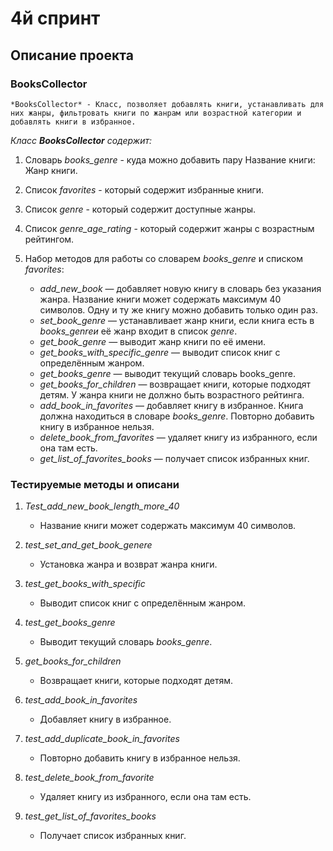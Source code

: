 # 4й спринт

## Описание проекта

### BooksCollector

    *BooksCollector* - Класс, позволяет добавлять книги, устанавливать для них жанры, фильтровать книги по жанрам или возрастной категории и добавлять книги в избранное.

_Класс **BooksCollector** содержит:_
1. Словарь *books_genre* - куда можно добавить пару Название книги: Жанр книги.
2. Список *favorites* - который содержит избранные книги.
3. Список *genre* - который содержит доступные жанры.
4. Список *genre_age_rating* - который содержит жанры с возрастным рейтингом.

5. Набор методов для работы со словарем *books_genre* и списком *favorites*:
    - *add_new_book* — добавляет новую книгу в словарь без указания жанра. Название книги может содержать максимум 40 символов. Одну и ту же книгу можно добавить только один раз.
    - *set_book_genre* — устанавливает жанр книги, если книга есть в *books_genreи* её жанр входит в список *genre*.
    - *get_book_genre* — выводит жанр книги по её имени.
    - *get_books_with_specific_genre* — выводит список книг с определённым жанром.
    - *get_books_genre* — выводит текущий словарь books_genre.
    - *get_books_for_children* — возвращает книги, которые подходят детям. У жанра книги не должно быть возрастного рейтинга.
    - *add_book_in_favorites* — добавляет книгу в избранное. Книга должна находиться в словаре *books_genre*. Повторно добавить книгу в избранное нельзя.
    - *delete_book_from_favorites* — удаляет книгу из избранного, если она там есть.
    - *get_list_of_favorites_books* — получает список избранных книг.

### Тестируемые методы и описани

1. *Test_add_new_book_length_more_40*
    - Название книги может содержать максимум 40 символов.

2. *test_set_and_get_book_genere*
    - Установка жанра и возврат жанра книги.
    
3. *test_get_books_with_specific*
    - Выводит список книг с определённым жанром. 

4. *test_get_books_genre*
    - Выводит текущий словарь *books_genre*.

5. *get_books_for_children*
    - Возвращает книги, которые подходят детям.

6.  *test_add_book_in_favorites*
    - Добавляет книгу в избранное. 

7. *test_add_duplicate_book_in_favorites*
    - Повторно добавить книгу в избранное нельзя.

8. *test_delete_book_from_favorite*
    - Удаляет книгу из избранного, если она там есть.

9. *test_get_list_of_favorites_books*
    - Получает список избранных книг.
